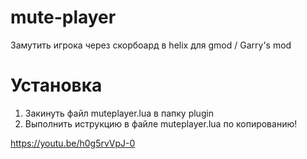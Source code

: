 # mute-player
Замутить игрока через скорбоард в helix для gmod / Garry's mod

# Установка
1. Закинуть файл muteplayer.lua в папку plugin
2. Выполнить иструкцию в файле muteplayer.lua по копированию!

https://youtu.be/h0g5rvVpJ-0
